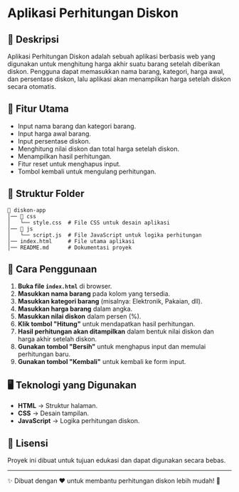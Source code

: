 # Aplikasi Perhitungan Diskon

## 📌 Deskripsi
Aplikasi Perhitungan Diskon adalah sebuah aplikasi berbasis web yang digunakan untuk menghitung harga akhir suatu barang setelah diberikan diskon. Pengguna dapat memasukkan nama barang, kategori, harga awal, dan persentase diskon, lalu aplikasi akan menampilkan harga setelah diskon secara otomatis.

## 🚀 Fitur Utama
- Input nama barang dan kategori barang.
- Input harga awal barang.
- Input persentase diskon.
- Menghitung nilai diskon dan total harga setelah diskon.
- Menampilkan hasil perhitungan.
- Fitur reset untuk menghapus input.
- Tombol kembali untuk mengulang perhitungan.

## 📂 Struktur Folder
```
📁 diskon-app
│── 📂 css
│   └── style.css  # File CSS untuk desain aplikasi
│── 📂 js
│   └── script.js  # File JavaScript untuk logika perhitungan
│── index.html     # File utama aplikasi
│── README.md      # Dokumentasi proyek
```

## 🔧 Cara Penggunaan
1. **Buka file `index.html`** di browser.
2. **Masukkan nama barang** pada kolom yang tersedia.
3. **Masukkan kategori barang** (misalnya: Elektronik, Pakaian, dll).
4. **Masukkan harga barang** dalam angka.
5. **Masukkan nilai diskon** dalam persen (%).
6. **Klik tombol "Hitung"** untuk mendapatkan hasil perhitungan.
7. **Hasil perhitungan akan ditampilkan** dalam bentuk nilai diskon dan harga akhir setelah diskon.
8. **Gunakan tombol "Bersih"** untuk menghapus input dan memulai perhitungan baru.
9. **Gunakan tombol "Kembali"** untuk kembali ke form input.

## 🖥️ Teknologi yang Digunakan
- **HTML** → Struktur halaman.
- **CSS** → Desain tampilan.
- **JavaScript** → Logika perhitungan diskon.

## 📜 Lisensi
Proyek ini dibuat untuk tujuan edukasi dan dapat digunakan secara bebas.

---
✨ Dibuat dengan ❤️ untuk membantu perhitungan diskon lebih mudah! 🚀

